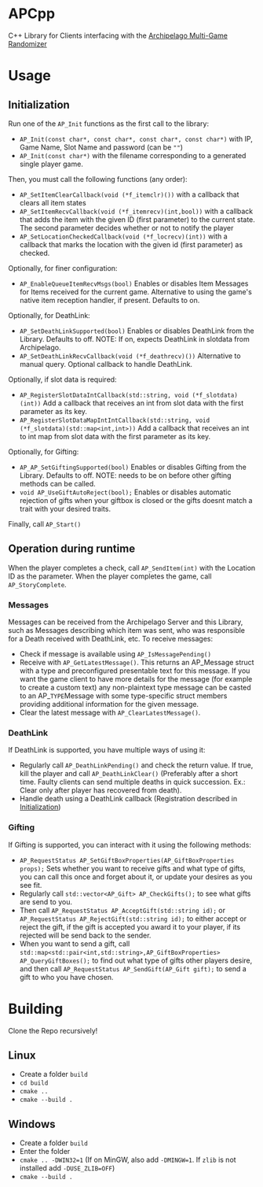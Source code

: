 # APCpp
C++ Library for Clients interfacing with the [Archipelago Multi-Game Randomizer](https://archipelago.gg)

# Usage

## Initialization

Run one of the `AP_Init` functions as the first call to the library:
- `AP_Init(const char*, const char*, const char*, const char*)` with IP, Game Name, Slot Name and password (can be `""`)
- `AP_Init(const char*)` with the filename corresponding to a generated single player game.

Then, you must call the following functions (any order):
- `AP_SetItemClearCallback(void (*f_itemclr)())` with a callback that clears all item states
- `AP_SetItemRecvCallback(void (*f_itemrecv)(int,bool))` with a callback that adds the item with the given ID (first parameter) to the current state.
The second parameter decides whether or not to notify the player
- `AP_SetLocationCheckedCallback(void (*f_locrecv)(int))` with a callback that marks the location with the given id (first parameter) as checked.

Optionally, for finer configuration:
- `AP_EnableQueueItemRecvMsgs(bool)` Enables or disables Item Messages for Items received for the current game. Alternative to using the game's native item reception handler, if present. Defaults to on.

Optionally, for DeathLink:
- `AP_SetDeathLinkSupported(bool)` Enables or disables DeathLink from the Library. Defaults to off. NOTE: If on, expects DeathLink in slotdata from Archipelago.
- `AP_SetDeathLinkRecvCallback(void (*f_deathrecv)())` Alternative to manual query. Optional callback to handle DeathLink.

Optionally, if slot data is required:
- `AP_RegisterSlotDataIntCallback(std::string, void (*f_slotdata)(int))` Add a callback that receives an int from slot data with the first parameter as its key.
- `AP_RegisterSlotDataMapIntIntCallback(std::string, void (*f_slotdata)(std::map<int,int>))` Add a callback that receives an int to int map from slot data with the first parameter as its key.

Optionally, for Gifting:
- `AP_AP_SetGiftingSupported(bool)` Enables or disables Gifting from the Library. Defaults to off. NOTE: needs to be on before other gifting methods can be called.
- `void AP_UseGiftAutoReject(bool);` Enables or disables automatic rejection of gifts when your giftbox is closed or the gifts doesnt match a trait with your desired traits.

Finally, call `AP_Start()`

## Operation during runtime

When the player completes a check, call `AP_SendItem(int)` with the Location ID as the parameter.
When the player completes the game, call `AP_StoryComplete`.

### Messages
Messages can be received from the Archipelago Server and this Library, such as Messages describing which item was sent, who was responsible for a Death received with DeathLink, etc.
To receive messages:
- Check if message is available using `AP_IsMessagePending()`
- Receive with `AP_GetLatestMessage()`. This returns an AP_Message struct with a type and preconfigured presentable text for this message. If you want the game client to have more details for the message (for example to create a custom text) any non-plaintext type message can be casted to an AP_`TYPE`Message with some type-specific struct members providing additional information for the given message.
- Clear the latest message with `AP_ClearLatestMessage()`.

### DeathLink
If DeathLink is supported, you have multiple ways of using it:
- Regularly call `AP_DeathLinkPending()` and check the return value. If true, kill the player and call `AP_DeathLinkClear()` (Preferably after a short time.
Faulty clients can send multiple deaths in quick succession. Ex.: Clear only after player has recovered from death).
- Handle death using a DeathLink callback (Registration described in [Initialization](#Initialization))

### Gifting
If Gifting is supported, you can interact with it using the following methods:
- `AP_RequestStatus AP_SetGiftBoxProperties(AP_GiftBoxProperties props);` Sets whether you want to receive gifts and what type of gifts, you can call this once and forget about it, or update your desires as you see fit.
- Regularly call `std::vector<AP_Gift> AP_CheckGifts();` to see what gifts are send to you.
- Then call `AP_RequestStatus AP_AcceptGift(std::string id);` or `AP_RequestStatus AP_RejectGift(std::string id);` to either accept or reject the gift, if the gift is accepted you award it to your player, if its rejected will be send back to the sender.
- When you want to send a gift, call `std::map<std::pair<int,std::string>,AP_GiftBoxProperties> AP_QueryGiftBoxes();` to find out what type of gifts other players desire, and then call `AP_RequestStatus AP_SendGift(AP_Gift gift);` to send a gift to who you have chosen.

# Building
Clone the Repo recursively!
## Linux
- Create a folder `build`
- `cd build`
- `cmake ..`
- `cmake --build .`
## Windows
- Create a folder `build`
- Enter the folder
- `cmake .. -DWIN32=1` (If on MinGW, also add `-DMINGW=1`. If `zlib` is not installed add `-DUSE_ZLIB=OFF`)
- `cmake --build .`
